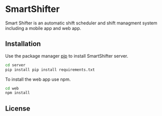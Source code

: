# SmartShifter
Smart Shifter is an automatic shift scheduler and shift managment system including a mobile app and web app. 


## Installation

Use the package manager [pip](https://pip.pypa.io/en/stable/) to install SmartShifter server.
```bash
cd server
pip install pip install requirements.txt
```

To install the web app use npm.
```bash
cd web
npm install
```

## License
